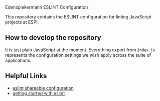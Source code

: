 Edenspiekermann ESLINT Configuration

This repository contains the ESLINT configuration for linting JavaScript projects at ESPI.

## How to develop the repository

It is just plain JavaScript at the moment. Everything export from `index.js` represents the configuration settings we wish apply across the suite of applications.

## Helpful Links

* [eslint shareable configuration][shareable]
* [getting started with eslint][docs]

[shareable]: https://eslint.org/docs/developer-guide/shareable-configs  "Eslint shareable configurations"
[docs]: https://eslint.org/docs/user-guide/getting-started  "Eslint docs"
